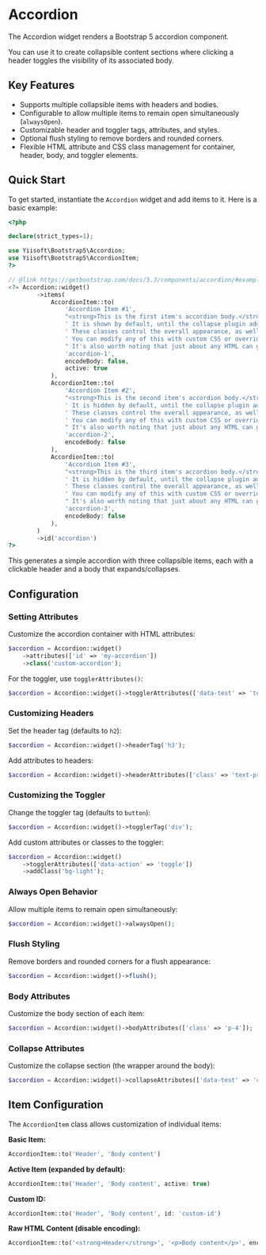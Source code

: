 # Accordion

The Accordion widget renders a Bootstrap 5 accordion component.

You can use it to create collapsible content sections where clicking a header toggles the visibility of its associated
body. 

## Key Features
- Supports multiple collapsible items with headers and bodies.
- Configurable to allow multiple items to remain open simultaneously (`alwaysOpen`).
- Customizable header and toggler tags, attributes, and styles.
- Optional flush styling to remove borders and rounded corners.
- Flexible HTML attribute and CSS class management for container, header, body, and toggler elements.

## Quick Start
To get started, instantiate the `Accordion` widget and add items to it. Here is a basic example:

```php
<?php

declare(strict_types=1);

use Yiisoft\Bootstrap5\Accordion;
use Yiisoft\Bootstrap5\AccordionItem;
?>

// @link https://getbootstrap.com/docs/5.3/components/accordion/#example
<?= Accordion::widget()
        ->items(
            AccordionItem::to(
                'Accordion Item #1',
                "<strong>This is the first item's accordion body.</strong>" .
                ' It is shown by default, until the collapse plugin adds the appropriate classes that we use to style each element. ' .
                ' These classes control the overall appearance, as well as the showing and hiding via CSS transitions. ' .
                ' You can modify any of this with custom CSS or overriding our default variables. ' .
                " It's also worth noting that just about any HTML can go within the <code>.accordion-body</code>, though the transition does limit overflow.",
                'accordion-1',
                encodeBody: false,
                active: true
            ),
            AccordionItem::to(
                'Accordion Item #2',
                "<strong>This is the second item's accordion body.</strong>" .
                ' It is hidden by default, until the collapse plugin adds the appropriate classes that we use to style each element. ' .
                ' These classes control the overall appearance, as well as the showing and hiding via CSS transitions. ' .
                ' You can modify any of this with custom CSS or overriding our default variables. ' .
                " It's also worth noting that just about any HTML can go within the <code>.accordion-body</code>, though the transition does limit overflow.",
                'accordion-2',
                encodeBody: false
            ),
            AccordionItem::to(
                'Accordion Item #3',
                "<strong>This is the third item's accordion body.</strong>" .
                ' It is hidden by default, until the collapse plugin adds the appropriate classes that we use to style each element. ' .
                ' These classes control the overall appearance, as well as the showing and hiding via CSS transitions. ' .
                ' You can modify any of this with custom CSS or overriding our default variables. ' .
                " It's also worth noting that just about any HTML can go within the <code>.accordion-body</code>, though the transition does limit overflow.",
                'accordion-3',
                encodeBody: false
            ),
        )
        ->id('accordion')
?>
```

This generates a simple accordion with three collapsible items, each with a clickable header and a body that
expands/collapses.

## Configuration

### Setting Attributes
Customize the accordion container with HTML attributes:

```php
$accordion = Accordion::widget()
    ->attributes(['id' => 'my-accordion'])
    ->class('custom-accordion');
```

For the toggler, use `togglerAttributes()`:

```php
$accordion = Accordion::widget()->togglerAttributes(['data-test' => 'toggle']);
```

### Customizing Headers
Set the header tag (defaults to `h2`):

```php
$accordion = Accordion::widget()->headerTag('h3');
```

Add attributes to headers:

```php
$accordion = Accordion::widget()->headerAttributes(['class' => 'text-primary']);
```

### Customizing the Toggler
Change the toggler tag (defaults to `button`):

```php
$accordion = Accordion::widget()->togglerTag('div');
```

Add custom attributes or classes to the toggler:

```php
$accordion = Accordion::widget()
    ->togglerAttributes(['data-action' => 'toggle'])
    ->addClass('bg-light');
```

### Always Open Behavior
Allow multiple items to remain open simultaneously:

```php
$accordion = Accordion::widget()->alwaysOpen();
```

### Flush Styling
Remove borders and rounded corners for a flush appearance:

```php
$accordion = Accordion::widget()->flush();
```

### Body Attributes
Customize the body section of each item:

```php
$accordion = Accordion::widget()->bodyAttributes(['class' => 'p-4']);
```

### Collapse Attributes
Customize the collapse section (the wrapper around the body):

```php
$accordion = Accordion::widget()->collapseAttributes(['data-test' => 'collapse']);
```

## Item Configuration
The `AccordionItem` class allows customization of individual items:

**Basic Item:**

```php
AccordionItem::to('Header', 'Body content')
```

**Active Item (expanded by default):**

```php
AccordionItem::to('Header', 'Body content', active: true)
```

**Custom ID:**

```php
AccordionItem::to('Header', 'Body content', id: 'custom-id')
```

**Raw HTML Content (disable encoding):**

```php
AccordionItem::to('<strong>Header</strong>', '<p>Body content</p>', encodeHeader: false, encodeBody: false)
```
